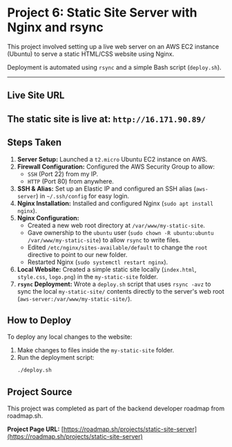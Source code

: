 # Project 6: Static Site Server with Nginx and rsync

This project involved setting up a live web server on an AWS EC2 instance (Ubuntu) to serve a static HTML/CSS website using Nginx.

Deployment is automated using `rsync` and a simple Bash script (`deploy.sh`).

---

## Live Site URL

**The static site is live at:** `http://16.171.90.89/`
---

## Steps Taken

1.  **Server Setup:** Launched a `t2.micro` Ubuntu EC2 instance on AWS.
2.  **Firewall Configuration:** Configured the AWS Security Group to allow:
    * `SSH` (Port 22) from my IP.
    * `HTTP` (Port 80) from anywhere.
3.  **SSH & Alias:** Set up an Elastic IP and configured an SSH alias (`aws-server`) in `~/.ssh/config` for easy login.
4.  **Nginx Installation:** Installed and configured Nginx (`sudo apt install nginx`).
5.  **Nginx Configuration:**
    * Created a new web root directory at `/var/www/my-static-site`.
    * Gave ownership to the `ubuntu` user (`sudo chown -R ubuntu:ubuntu /var/www/my-static-site`) to allow `rsync` to write files.
    * Edited `/etc/nginx/sites-available/default` to change the `root` directive to point to our new folder.
    * Restarted Nginx (`sudo systemctl restart nginx`).
6.  **Local Website:** Created a simple static site locally (`index.html`, `style.css`, `logo.png`) in the `my-static-site` folder.
7.  **`rsync` Deployment:** Wrote a `deploy.sh` script that uses `rsync -avz` to sync the local `my-static-site/` contents directly to the server's web root (`aws-server:/var/www/my-static-site/`).

## How to Deploy

To deploy any local changes to the website:

1.  Make changes to files inside the `my-static-site` folder.
2.  Run the deployment script:
    ```bash
    ./deploy.sh
    ```

## Project Source

This project was completed as part of the backend developer roadmap from roadmap.sh.

**Project Page URL:** [https://roadmap.sh/projects/static-site-server](https://roadmap.sh/projects/static-site-server)
